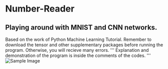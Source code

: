 # Number-Reader
Playing around with MNIST and CNN networks.
-----------
Based on the work of Python Machine Learning Tutorial.
Remember to download the tensor and other supplementary packages before running the program. Otherwise, you will recieve many errors.
'''
Explanation and demonstration of the program is inside the comments of the codes. 
'''
![Sample Image](https://user-images.githubusercontent.com/45111205/72751163-6e45a000-3b84-11ea-8e2e-83b7343498a2.png)

